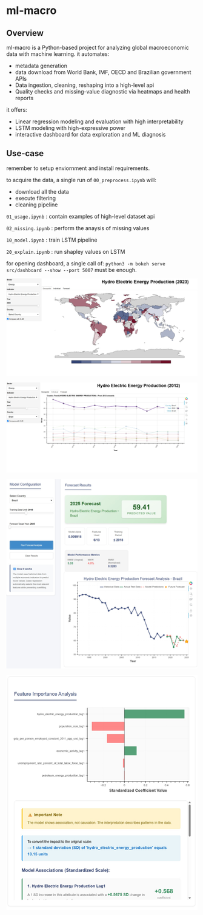 # ml-macro

## Overview
ml-macro is a Python-based project for analyzing global macroeconomic data with machine learning.
it automates:
- metadata generation
- data download from World Bank, IMF, OECD and Brazilian government APIs
- Data ingestion, cleaning, reshaping into a high-level api
- Quality checks and missing-value diagnostic via heatmaps and health reports

it offers:
- Linear regression modeling and evaluation with high interpretability
- LSTM modeling with high-expressive power
- interactive dashboard for data exploration and ML diagnosis

## Use-case

remember to setup enviornment and install requirements.


to acquire the data, a single run of `00_preprocess.ipynb` will:
- download all the data
- execute filtering
- cleaning pipeline

`01_usage.ipynb` : contain examples of high-level dataset api

`02_missing.ipynb` : perform the anaysis of missing values

`10_model.ipynb` : train LSTM pipeline

`20_explain.ipynb` : run shapley values on LSTM


for opening dashboard, a single call of:
`python3 -m bokeh serve src/dashboard --show --port 5007`
must be enough.


![](screenshot/map.jpeg)

![](screenshot/series.jpeg)

![](screenshot/ml1.jpeg)

![](screenshot/ml2.jpeg)
